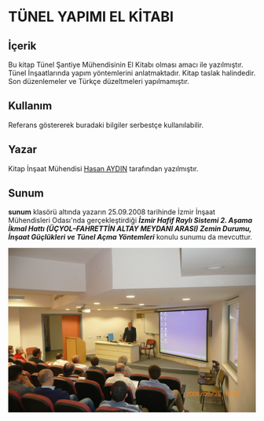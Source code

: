 # TÜNEL YAPIMI EL KİTABI
## İçerik
Bu kitap Tünel Şantiye Mühendisinin El Kitabı olması amacı ile yazılmıştır. Tünel İnşaatlarında yapım yöntemlerini anlatmaktadır. Kitap taslak halindedir. Son düzenlemeler ve Türkçe düzeltmeleri yapılmamıştır.

## Kullanım
Referans göstererek buradaki bilgiler serbestçe kullanılabilir. 

## Yazar
Kitap İnşaat Mühendisi [Hasan AYDIN](https://www.linkedin.com/in/hasan-aydin-b5bab742/) tarafından yazılmıştır.  


## Sunum
**sunum** klasörü altında yazarın 25.09.2008 tarihinde İzmir İnşaat Mühendisleri Odası'nda gerçekleştirdiği 
***İzmir Hafif Raylı Sistemi 2. Aşama İkmal Hattı (ÜÇYOL–FAHRETTİN ALTAY MEYDANI ARASI) Zemin Durumu, İnşaat Güçlükleri ve Tünel Açma Yöntemleri*** konulu sunumu da mevcuttur.   

![Sunumdan bir sahne](sunum/sunum_foto.JPG)





